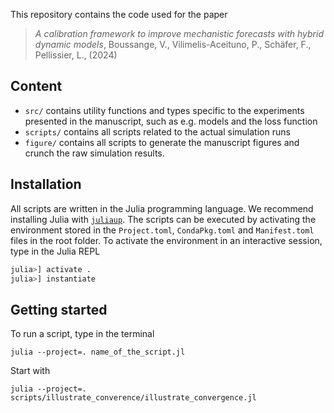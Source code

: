 This repository contains the code used for the paper 

> *A calibration framework to improve mechanistic forecasts with hybrid dynamic models*, Boussange, V., Vilimelis-Aceituno, P., Schäfer, F., Pellissier, L., (2024)

## Content
- `src/` contains utility functions and types specific to the experiments presented in the manuscript, such as e.g. models and the loss function
- `scripts/` contains all scripts related to the actual simulation runs
- `figure/` contains all scripts to generate the manuscript figures and crunch the raw simulation results.


## Installation
All scripts are written in the Julia programming language. We recommend installing Julia with [`juliaup`](https://github.com/JuliaLang/juliaup).
The scripts can be executed by activating the environment stored in the `Project.toml`, `CondaPkg.toml` and `Manifest.toml` files in the root folder.
To activate the environment in an interactive session, type in the Julia REPL

```julia
julia>] activate .
julia>] instantiate
```


## Getting started
To run a script, type in the terminal
```
julia --project=. name_of_the_script.jl
```

Start with
```
julia --project=. scripts/illustrate_converence/illustrate_convergence.jl
```